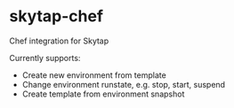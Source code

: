 # skytap-chef
Chef integration for Skytap

Currently supports:
 - Create new environment from template
 - Change environment runstate, e.g. stop, start, suspend
 - Create template from environment snapshot
 

